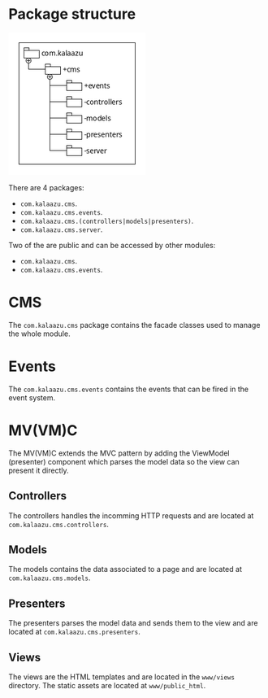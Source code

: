 Package structure
=================

![diagram](uml/Package%20structure.png)

There are 4 packages:

 * `com.kalaazu.cms`.
 * `com.kalaazu.cms.events`.
 * `com.kalaazu.cms.(controllers|models|presenters)`.
 * `com.kalaazu.cms.server`.

Two of the are public and can be accessed by other modules:

 * `com.kalaazu.cms`.
 * `com.kalaazu.cms.events`.

CMS
===

The `com.kalaazu.cms` package contains the facade classes
used to manage the whole module.

Events
======

The `com.kalaazu.cms.events` contains the events that
can be fired in the event system.

MV(VM)C
=======

The MV(VM)C extends the MVC pattern by adding the ViewModel (presenter)
component which parses the model data so the view can
present it directly.

Controllers
-----------

The controllers handles the incomming HTTP requests and
are located at `com.kalaazu.cms.controllers`.

Models
------

The models contains the data associated to a page and
are located at `com.kalaazu.cms.models`.

Presenters
----------

The presenters parses the model data and sends them to
the view and are located at `com.kalaazu.cms.presenters`.

Views
-----

The views are the HTML templates and are located
in the `www/views` directory.
The static assets are located at `www/public_html`.